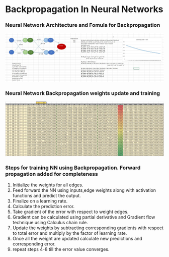 # Backpropagation In Neural Networks

### Neural Network Architecture and Fomula for Backpropagation
![Screenshot](Screenshot1.JPG)

### Neural Network Backpropagation weights update and training
![Screenshot](Screenshot2.JPG)

### Steps for training NN using Backpropagation. Forward propagation added for completeness
1. Initialize the weights for all edges.
2. Feed forward the NN using inputs,edge weights along with activation functions and predict the output.
3. Finalize on a learning rate.
4. Calculate the prediction error.
5. Take gradient of the error with respect to weight edges.
6. Gradient can be calculated using partial derivative and Gradient flow technique using Calculus chain rule.
7. Update the weights by subtracting corresponding gradients with respect to total error and multiply by the factor of learning rate.
8. Once all the weight are updated calculate new predictions and corresponding error.
9. repeat steps 4-8 till the error value converges.

